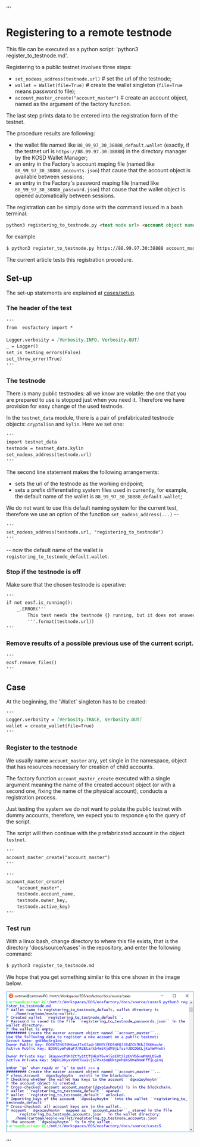 '''
# Registering to a remote testnode

This file can be executed as a python script: 
'python3 register_to_testnode.md'.

Registering to a public testnet involves three steps:

* `set_nodeos_address(testnode.url)` # set the url of the testnode;
* `wallet = Wallet(file=True)` # create the wallet singleton (`file=True` means password to file);
* `account_master_create("account_master")` # create an account object, named as the argument of the factory function.

The last step prints data to be entered into the registration form of the testnet.

The procedure results are following:

* the wallet file named like `88_99_97_30_38888_default.wallet` (exactly, if the testnet url is `https://88.99.97.30:38888`) in the directory manager by the KOSD Wallet Manager;
* an entry in the Factory's account maping file (named like `88_99_97_30_38888_accounts.json`) that cause that the account object is available between sessions;
* an entry in the Factory's password maping file (named like `88_99_97_30_38888_password.json`) that cause that the wallet object is opened automatically between sessions.

The registration can be simply done with the command issued in a bash terminal:
```md
python3 registering_to_testnode.py <test node url> <account object name>
```
 
for example
```md
$ python3 register_to_testnode.py https://88.99.97.30:38888 account_master
```

The current article tests this registration procedure.

## Set-up

The set-up statements are explained at <a href="html">cases/setup</a>.

### The header of the test

```md
'''
from  eosfactory import *

Logger.verbosity = [Verbosity.INFO, Verbosity.OUT]
_ = Logger()
set_is_testing_errors(False)
set_throw_error(True)
'''
```

### The testnode

There is many public testnodes: all we know are volatile: the one that you are 
prepared to use is stopped just when you need it. Therefore we have provision 
for easy change of the used testnode. 

In the `testnet_data` module, there is a pair of prefabricated testnode objects: `cryptolion` and `kylin`. Here we set one:

```md
'''
import testnet_data
testnode = testnet_data.kylin
set_nodeos_address(testnode.url)
'''
```
The second line statement makes the following arrangements:

* sets the url of the testnode as the working endpoint;
* sets a prefix differentiating system files used in currently, for example, the default name of the wallet is `88_99_97_30_38888_default.wallet`;

We do not want to use this default naming system for the current test, 
therefore we use an option of the function `set_nodeos_address(...)` --

```md
'''
set_nodeos_address(testnode.url, "registering_to_testnode")
'''
```
-- now the default name of the wallet is `registering_to_testnode_default.wallet`.

### Stop if the testnode is off

Make sure that the chosen testnode is operative:

```md
'''
if not eosf.is_running():
    _.ERROR('''
        This test needs the testnode {} running, but it does not answer.
        '''.format(testnode.url))
'''
```

### Remove results of a possible previous use of the current script.

```md
'''
eosf.remove_files()
'''
```

## Case

At the beginning, the 'Wallet` singleton has to be created:

```md
'''
Logger.verbosity = [Verbosity.TRACE, Verbosity.OUT]
wallet = create_wallet(file=True)
'''
```

### Register to the testnode

We usually name `account_master` any, yet single in the namespace, object that has resources necessary for creation of child accounts. 

The factory function `account_master_create` executed with a single argument meaning the name of the created account object (or with a second one, fixing the name of the physical account), conducts a registration process.

Just testing the system we do not want to polute the public testnet with dummy accounts, therefore, we expect you to responce `q` to the query of the script.

The script will then continue with the prefabricated account in the object `testnet`.
```md
'''
account_master_create("account_master")
'''
```
```md
'''
account_master_create(
    "account_master",
    testnode.account_name, 
    testnode.owner_key,
    testnode.active_key)
'''
```

### Test run

With a linux bash, change directory to where this file exists, that is the 
directory 'docs/source/cases' in the repository, and enter the following 
command:

```md
$ python3 register_to_testnode.md
```

We hope that you get something similar to this one shown in the image below.

<img src="register.png" 
    onerror="this.src='../../../source/cases/registering.png'" width="640px"/>
    
'''